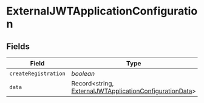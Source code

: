 # ExternalJWTApplicationConfiguration


## Fields

| Field                                                                                                                     | Type                                                                                                                      | Required                                                                                                                  | Description                                                                                                               |
| ------------------------------------------------------------------------------------------------------------------------- | ------------------------------------------------------------------------------------------------------------------------- | ------------------------------------------------------------------------------------------------------------------------- | ------------------------------------------------------------------------------------------------------------------------- |
| `createRegistration`                                                                                                      | *boolean*                                                                                                                 | :heavy_minus_sign:                                                                                                        | N/A                                                                                                                       |
| `data`                                                                                                                    | Record<string, [ExternalJWTApplicationConfigurationData](../../models/shared/externaljwtapplicationconfigurationdata.md)> | :heavy_minus_sign:                                                                                                        | N/A                                                                                                                       |